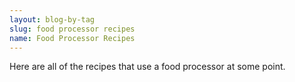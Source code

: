 ```yaml
---
layout: blog-by-tag
slug: food processor recipes
name: Food Processor Recipes
---
```


Here are all of the recipes that use a food processor at some point.
